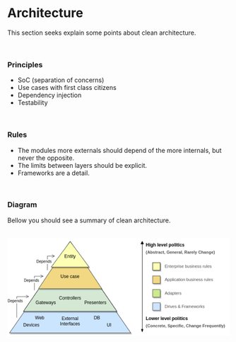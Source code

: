 # Architecture
This section seeks explain some points about clean architecture.

<br/>

### Principles
- SoC (separation of concerns)
- Use cases with first class citizens
- Dependency injection
- Testability

<br/>

### Rules
- The modules more externals should depend of the more internals, but never the opposite.
- The limits between layers should be explicit.
- Frameworks are a detail.

<br/>

### Diagram
Bellow you should see a summary of clean architecture. 

<br/>

<img src="architecture.png"/>

<br/>
<!-- WIP -->
<!-- ## Request flow
## Layers
## Relationship bettwen layers
## Implementation
## More about -->


<br/>
